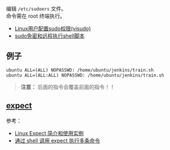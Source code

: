 编辑 `/etc/sudoers` 文件。  
命令需在 root 终端执行。  

- [Linux用户配置sudo权限(visudo)](https://blog.csdn.net/a19881029/article/details/18730671)
- [sudo免密和远程执行shell脚本](https://blog.csdn.net/qq_19557947/article/details/70210918)

## 例子
```
ubuntu ALL=(ALL) NOPASSWD: /home/ubuntu/jenkins/train.sh
ubuntu ALL=(ALL:ALL) NOPASSWD: /home/ubuntu/jenkins/train.sh
```

>**注意：**  后面的指令会覆盖前面的指令！！  

## [expect](https://core.tcl-lang.org/expect/index)

参考：

- [Linux Expect 简介和使用实例](https://www.jianshu.com/p/70556b1ce932)
- [通过 shell 调用 expect 执行多条命令](https://www.cnblogs.com/shoufeng/p/11388060.html)
